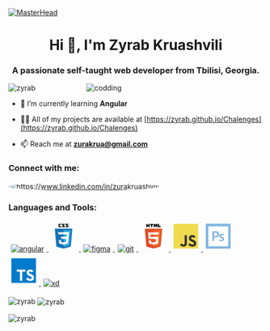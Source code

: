 [![MasterHead](https://i.ibb.co/xDP4Fnv/mesmerizing-night-sky-filled-with-stars.jpg)](https://zyrab.github.io/Chalenges)
<h1 align="center">Hi 👋, I'm Zyrab Kruashvili</h1>
<h3 align="center">A passionate self-taught web developer from Tbilisi, Georgia.</h3>
<img align="right" alt="codding"  width="350px" src="https://cdn.leonardo.ai/users/e24a2944-5dde-4fde-a8a2-47d6ca85d5cd/generations/d93a5238-27c9-41c7-b57f-71c3b738e290/variations/Default_n_this_captivating_cartoonish_illustration_the_figure_2_d93a5238-27c9-41c7-b57f-71c3b738e290_0.png">
<p align="left"> <img src="https://komarev.com/ghpvc/?username=zyrab&label=Profile%20views&color=0e75b6&style=flat" alt="zyrab" /> </p>



- 🌱 I’m currently learning **Angular**

- 👨‍💻 All of my projects are available at [https://zyrab.github.io/Chalenges](https://zyrab.github.io/Chalenges)

- 📫 Reach me at **zurakrua@gmail.com**

<h3 align="left">Connect with me:</h3>
<p align="left">
<a href="https://linkedin.com/in/https://www.linkedin.com/in/zurakruashvili" target="blank"><img align="center" src="https://raw.githubusercontent.com/rahuldkjain/github-profile-readme-generator/master/src/images/icons/Social/linked-in-alt.svg" alt="https://www.linkedin.com/in/zurakruashvili" height="30" width="30" style="border-radius: 50%" /></a>
</p>

<h3 align="left">Languages and Tools:</h3>
<p align="left"> 
  <a href="https://angular.io" target="_blank" rel="noreferrer"> <img src="https://angular.io/assets/images/logos/angular/angular.svg" alt="angular" width="50" height="50" style="margin: 5px"/> </a> 
  <a href="https://www.w3schools.com/css/" target="_blank" rel="noreferrer"> <img src="https://raw.githubusercontent.com/devicons/devicon/master/icons/css3/css3-original-wordmark.svg" alt="css3" width="50" height="50" style="margin: 5px"/> </a> 
  <a href="https://www.figma.com/" target="_blank" rel="noreferrer"> <img src="https://www.vectorlogo.zone/logos/figma/figma-icon.svg" alt="figma" width="50" height="50" style="margin: 5px"/> </a> 
  <a href="https://git-scm.com/" target="_blank" rel="noreferrer"> <img src="https://www.vectorlogo.zone/logos/git-scm/git-scm-icon.svg" alt="git" width="50" height="50" style="margin: 5px"/> 
  </a> <a href="https://www.w3.org/html/" target="_blank" rel="noreferrer"> 
    <img src="https://raw.githubusercontent.com/devicons/devicon/master/icons/html5/html5-original-wordmark.svg" alt="html5" width="50" height="50" style="margin: 5px"/> 
  </a> 
  <a href="https://developer.mozilla.org/en-US/docs/Web/JavaScript" target="_blank" rel="noreferrer"> 
    <img src="https://raw.githubusercontent.com/devicons/devicon/master/icons/javascript/javascript-original.svg" alt="javascript" width="50" height="50" style="margin: 5px"/> 
  </a> 
  <a href="https://www.photoshop.com/en" target="_blank" rel="noreferrer"> 
    <img src="https://raw.githubusercontent.com/devicons/devicon/master/icons/photoshop/photoshop-line.svg" alt="photoshop" width="50" height="50" style="margin: 5px"/> 
  </a> 
  <a href="https://www.typescriptlang.org/" target="_blank" rel="noreferrer"> 
    <img src="https://raw.githubusercontent.com/devicons/devicon/master/icons/typescript/typescript-original.svg" alt="typescript" width="50" height="50" style="margin: 5px"/> 
  </a> 
  <a href="https://www.adobe.com/products/xd.html" target="_blank" rel="noreferrer"> 
    <img src="https://cdn.worldvectorlogo.com/logos/adobe-xd.svg" alt="xd" width="50" height="50" style="margin: 5px"/> 
  </a> 
</p>

<p><img align="left" src="https://github-readme-stats.vercel.app/api/top-langs?username=zyrab&show_icons=true&locale=en&layout=compact&theme=dark" alt="zyrab" /></p>

<p>&nbsp;<img align="center" src="https://github-readme-stats.vercel.app/api?username=zyrab&show_icons=true&locale=en&theme=dark" alt="zyrab" /></p>

<p><img align="center" src="https://github-readme-streak-stats.herokuapp.com/?user=zyrab&theme=dark" alt="zyrab" /></p>
